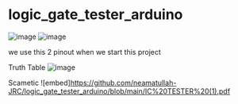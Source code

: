 # logic_gate_tester_arduino

![image](https://github.com/user-attachments/assets/c358d768-0718-45e7-a8d9-5a4b6dec2dd2)
![image](https://github.com/user-attachments/assets/daf384f0-7f29-4a3e-b9ef-647ba30f5543)

we use this 2 pinout when we start this project

Truth Table 
![image](https://github.com/user-attachments/assets/9cbb0221-a6a5-4d19-b774-6878f43899b0)

Scametic 
![embed]https://github.com/neamatullah-JRC/logic_gate_tester_arduino/blob/main/IC%20TESTER%20(1).pdf
